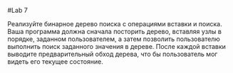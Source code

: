 #Lab 7

Реализуйте бинарное дерево поиска с операциями вставки и поиска. Ваша программа должна сначала посторить дерево, вставляя узлы в порядке, заданном пользователем, а затем позволить пользователю выполнить поиск заданного значения в дереве. После каждой вставки выводите предварительный обход дерева, что бы пользователь мог видеть его текущее состояние.